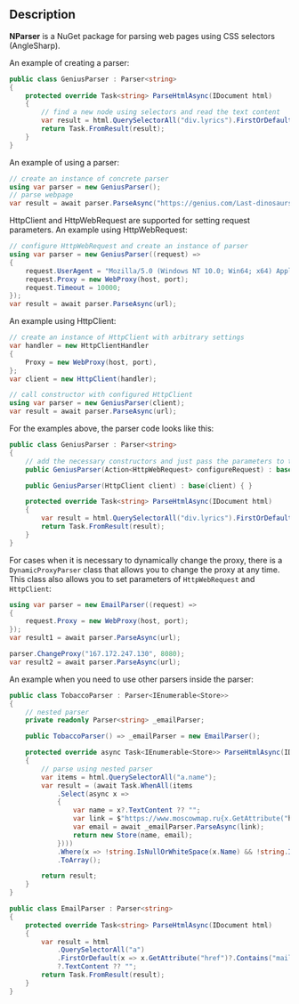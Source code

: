 ## Description
**NParser** is a NuGet package for parsing web pages using CSS selectors (AngleSharp).

An example of creating a parser:
```c#
public class GeniusParser : Parser<string>
{
	protected override Task<string> ParseHtmlAsync(IDocument html)
	{
		// find a new node using selectors and read the text content
		var result = html.QuerySelectorAll("div.lyrics").FirstOrDefault()?.TextContent ?? "";
		return Task.FromResult(result);
	}
}
```

An example of using a parser:
```c#
// create an instance of concrete parser
using var parser = new GeniusParser();
// parse webpage
var result = await parser.ParseAsync("https://genius.com/Last-dinosaurs-apollo-lyrics");
```

HttpClient and HttpWebRequest are supported for setting request parameters.
An example using HttpWebRequest:
```c#
// configure HttpWebRequest and create an instance of parser
using var parser = new GeniusParser((request) =>
{
	request.UserAgent = "Mozilla/5.0 (Windows NT 10.0; Win64; x64) AppleWebKit/537.36 (KHTML, like Gecko) Chrome/74.0.3729.169 Safari/537.36";
	request.Proxy = new WebProxy(host, port);
	request.Timeout = 10000;
});
var result = await parser.ParseAsync(url);
```

An example using HttpClient:
```c#
// create an instance of HttpClient with arbitrary settings
var handler = new HttpClientHandler
{
	Proxy = new WebProxy(host, port),
};
var client = new HttpClient(handler);

// call constructor with configured HttpClient
using var parser = new GeniusParser(client);
var result = await parser.ParseAsync(url);
```

For the examples above, the parser code looks like this:
```c#
public class GeniusParser : Parser<string>
{
	// add the necessary constructors and just pass the parameters to the base constructor
	public GeniusParser(Action<HttpWebRequest> configureRequest) : base(configureRequest) { }

	public GeniusParser(HttpClient client) : base(client) { }

	protected override Task<string> ParseHtmlAsync(IDocument html)
	{
		var result = html.QuerySelectorAll("div.lyrics").FirstOrDefault()?.TextContent ?? "";
		return Task.FromResult(result);
	}
}
```

For cases when it is necessary to dynamically change the proxy, there is a `DynamicProxyParser` class that allows you to change the proxy at any time. This class also allows you to set parameters of `HttpWebRequest` and `HttpClient`:
```c#
using var parser = new EmailParser((request) =>
{
	request.Proxy = new WebProxy(host, port);
});
var result1 = await parser.ParseAsync(url);

parser.ChangeProxy("167.172.247.130", 8080);
var result2 = await parser.ParseAsync(url);
```

An example when you need to use other parsers inside the parser:
```c#
public class TobaccoParser : Parser<IEnumerable<Store>>
{
	// nested parser
	private readonly Parser<string> _emailParser;

	public TobaccoParser() => _emailParser = new EmailParser();

	protected override async Task<IEnumerable<Store>> ParseHtmlAsync(IDocument html)
	{
		// parse using nested parser
		var items = html.QuerySelectorAll("a.name");
		var result = (await Task.WhenAll(items
			.Select(async x =>
			{
				var name = x?.TextContent ?? "";
				var link = $"https://www.moscowmap.ru{x.GetAttribute("href")}";
				var email = await _emailParser.ParseAsync(link);
				return new Store(name, email);
			})))
			.Where(x => !string.IsNullOrWhiteSpace(x.Name) && !string.IsNullOrWhiteSpace(x.Email))
			.ToArray();

		return result;
	}
}

public class EmailParser : Parser<string>
{
	protected override Task<string> ParseHtmlAsync(IDocument html)
	{
		var result = html
			.QuerySelectorAll("a")
			.FirstOrDefault(x => x.GetAttribute("href")?.Contains("mailto:") == true)
			?.TextContent ?? "";
		return Task.FromResult(result);
	}
}
```
